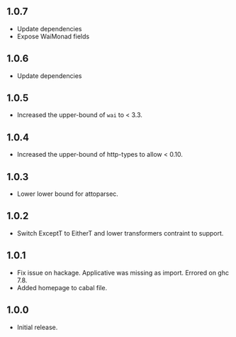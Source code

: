## 1.0.7

* Update dependencies
* Expose WaiMonad fields

## 1.0.6

* Update dependencies

## 1.0.5

* Increased the upper-bound of `wai` to < 3.3.

## 1.0.4

* Increased the upper-bound of http-types to allow < 0.10.

## 1.0.3

* Lower lower bound for attoparsec.

## 1.0.2

* Switch ExceptT to EitherT and lower transformers contraint to support.

## 1.0.1

* Fix issue on hackage. Applicative was missing as import. Errored on ghc 7.8.
* Added homepage to cabal file.

## 1.0.0

* Initial release.

